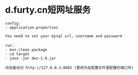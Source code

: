 # d.furty.cn短网址服务


```
config: 
- application.properties

You need to set your mysql url, username and password
```



```
run：
- mvn clean package
- cd target
- java -jar dwz-1.0.jar

浏览器访问 http://127.0.0.1:8082 (更改为在配置文件里配置的端口号)
```
